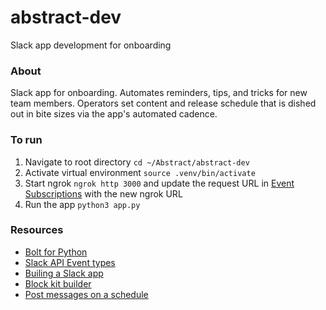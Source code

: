 # abstract-dev
Slack app development for onboarding

### About
Slack app for onboarding. Automates reminders, tips, and tricks for new team members. Operators set content and release schedule that is dished out in bite sizes via the app's automated cadence.

### To run
1. Navigate to root directory
```cd ~/Abstract/abstract-dev```
2. Activate virtual environment
```source .venv/bin/activate```
3. Start ngrok
```ngrok http 3000```
and update the request URL in [Event Subscriptions](https://api.slack.com/apps/A03TWDCUM2M/event-subscriptions?) with the new ngrok URL
4. Run the app
```python3 app.py```

### Resources
- [Bolt for Python](https://api.slack.com/start/building/bolt-python)
- [Slack API Event types](https://api.slack.com/events)
- [Builing a Slack app](https://api.slack.com/start/building)
- [Block kit builder](https://api.slack.com/block-kit-builder)
- [Post messages on a schedule](https://api.slack.com/tutorials/tracks/scheduling-messages)
